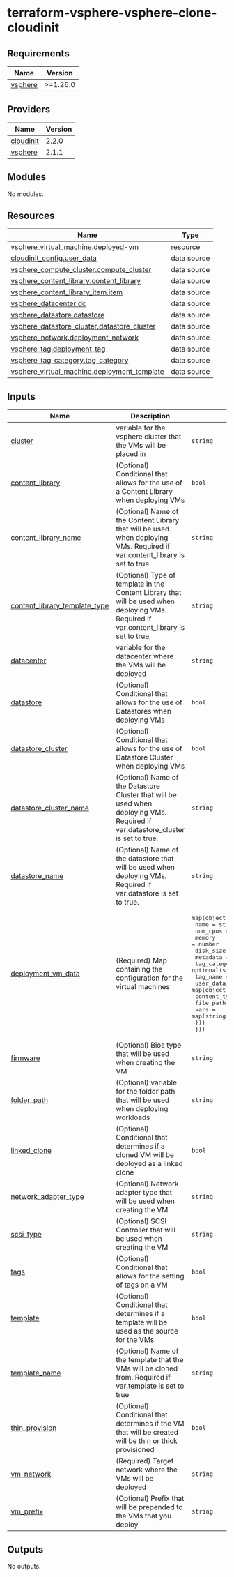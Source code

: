 # terraform-vsphere-vsphere-clone-cloudinit

<!-- BEGINNING OF PRE-COMMIT-TERRAFORM DOCS HOOK -->
## Requirements

| Name | Version |
|------|---------|
| <a name="requirement_vsphere"></a> [vsphere](#requirement\_vsphere) | >=1.26.0 |

## Providers

| Name | Version |
|------|---------|
| <a name="provider_cloudinit"></a> [cloudinit](#provider\_cloudinit) | 2.2.0 |
| <a name="provider_vsphere"></a> [vsphere](#provider\_vsphere) | 2.1.1 |

## Modules

No modules.

## Resources

| Name | Type |
|------|------|
| [vsphere_virtual_machine.deployed-vm](https://registry.terraform.io/providers/hashicorp/vsphere/latest/docs/resources/virtual_machine) | resource |
| [cloudinit_config.user_data](https://registry.terraform.io/providers/hashicorp/cloudinit/latest/docs/data-sources/config) | data source |
| [vsphere_compute_cluster.compute_cluster](https://registry.terraform.io/providers/hashicorp/vsphere/latest/docs/data-sources/compute_cluster) | data source |
| [vsphere_content_library.content_library](https://registry.terraform.io/providers/hashicorp/vsphere/latest/docs/data-sources/content_library) | data source |
| [vsphere_content_library_item.item](https://registry.terraform.io/providers/hashicorp/vsphere/latest/docs/data-sources/content_library_item) | data source |
| [vsphere_datacenter.dc](https://registry.terraform.io/providers/hashicorp/vsphere/latest/docs/data-sources/datacenter) | data source |
| [vsphere_datastore.datastore](https://registry.terraform.io/providers/hashicorp/vsphere/latest/docs/data-sources/datastore) | data source |
| [vsphere_datastore_cluster.datastore_cluster](https://registry.terraform.io/providers/hashicorp/vsphere/latest/docs/data-sources/datastore_cluster) | data source |
| [vsphere_network.deployment_network](https://registry.terraform.io/providers/hashicorp/vsphere/latest/docs/data-sources/network) | data source |
| [vsphere_tag.deployment_tag](https://registry.terraform.io/providers/hashicorp/vsphere/latest/docs/data-sources/tag) | data source |
| [vsphere_tag_category.tag_category](https://registry.terraform.io/providers/hashicorp/vsphere/latest/docs/data-sources/tag_category) | data source |
| [vsphere_virtual_machine.deployment_template](https://registry.terraform.io/providers/hashicorp/vsphere/latest/docs/data-sources/virtual_machine) | data source |

## Inputs

| Name | Description | Type | Default | Required |
|------|-------------|------|---------|:--------:|
| <a name="input_cluster"></a> [cluster](#input\_cluster) | variable for the vsphere cluster that the VMs will be placed in | `string` | n/a | yes |
| <a name="input_content_library"></a> [content\_library](#input\_content\_library) | (Optional) Conditional that allows for the use of a Content Library when deploying VMs | `bool` | `false` | no |
| <a name="input_content_library_name"></a> [content\_library\_name](#input\_content\_library\_name) | (Optional) Name of the Content Library that will be used when deploying VMs. Required if var.content\_library is set to true. | `string` | `""` | no |
| <a name="input_content_library_template_type"></a> [content\_library\_template\_type](#input\_content\_library\_template\_type) | (Optional) Type of template in the Content Library that will be used when deploying VMs. Required if var.content\_library is set to true. | `string` | `""` | no |
| <a name="input_datacenter"></a> [datacenter](#input\_datacenter) | variable for the datacenter where the VMs will be deployed | `string` | n/a | yes |
| <a name="input_datastore"></a> [datastore](#input\_datastore) | (Optional) Conditional that allows for the use of Datastores when deploying VMs | `bool` | `true` | no |
| <a name="input_datastore_cluster"></a> [datastore\_cluster](#input\_datastore\_cluster) | (Optional) Conditional that allows for the use of Datastore Cluster when deploying VMs | `bool` | `false` | no |
| <a name="input_datastore_cluster_name"></a> [datastore\_cluster\_name](#input\_datastore\_cluster\_name) | (Optional) Name of the Datastore Cluster that will be used when deploying VMs. Required if var.datastore\_cluster is set to true. | `string` | `""` | no |
| <a name="input_datastore_name"></a> [datastore\_name](#input\_datastore\_name) | (Optional) Name of the datastore that will be used when deploying VMs. Required if var.datastore is set to true. | `string` | `""` | no |
| <a name="input_deployment_vm_data"></a> [deployment\_vm\_data](#input\_deployment\_vm\_data) | (Required) Map containing the configuration for the virtual machines | <pre>map(object({<br>    name         = string<br>    num_cpus     = number<br>    memory       = number<br>    disk_size    = number<br>    metadata     = string<br>    tag_category = optional(string)<br>    tag_name     = optional(string)<br>    user_data_map = map(object({<br>      content_type = string<br>      file_path    = string<br>      vars         = map(string)<br>    }))<br>  }))</pre> | n/a | yes |
| <a name="input_firmware"></a> [firmware](#input\_firmware) | (Optional) Bios type that will be used when creating the VM | `string` | `""` | no |
| <a name="input_folder_path"></a> [folder\_path](#input\_folder\_path) | (Optional) variable for the folder path that will be used when deploying workloads | `string` | `""` | no |
| <a name="input_linked_clone"></a> [linked\_clone](#input\_linked\_clone) | (Optional) Conditional that determines if a cloned VM will be deployed as a linked clone | `bool` | `false` | no |
| <a name="input_network_adapter_type"></a> [network\_adapter\_type](#input\_network\_adapter\_type) | (Optional) Network adapter type  that will be used when creating the VM | `string` | `""` | no |
| <a name="input_scsi_type"></a> [scsi\_type](#input\_scsi\_type) | (Optional) SCSI Controller that will be used when creating the VM | `string` | `""` | no |
| <a name="input_tags"></a> [tags](#input\_tags) | (Optional) Conditional that allows for the setting of tags on a VM | `bool` | `false` | no |
| <a name="input_template"></a> [template](#input\_template) | (Optional) Conditional that determines if a template will be used as the source for the VMs | `bool` | `true` | no |
| <a name="input_template_name"></a> [template\_name](#input\_template\_name) | (Optional) Name of the template that the VMs will be cloned from. Required if var.template is set to true | `string` | `""` | no |
| <a name="input_thin_provision"></a> [thin\_provision](#input\_thin\_provision) | (Optional) Conditional that determines if  the VM that will be created will be thin or thick provisioned | `bool` | `true` | no |
| <a name="input_vm_network"></a> [vm\_network](#input\_vm\_network) | (Required) Target network where the VMs will be deployed | `string` | n/a | yes |
| <a name="input_vm_prefix"></a> [vm\_prefix](#input\_vm\_prefix) | (Optional) Prefix that will be prepended to the VMs that you deploy | `string` | `""` | no |

## Outputs

No outputs.
<!-- END OF PRE-COMMIT-TERRAFORM DOCS HOOK -->
